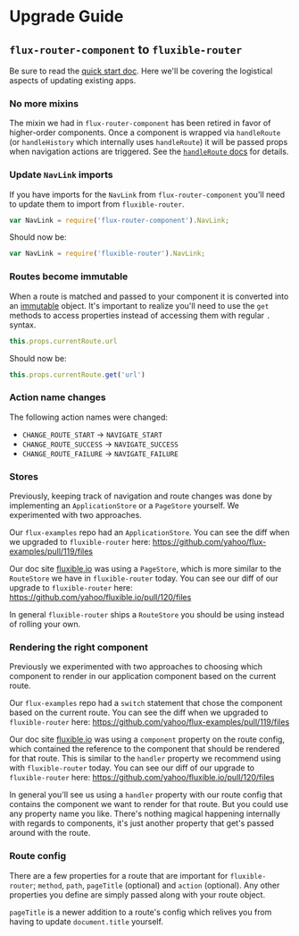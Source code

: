 # Upgrade Guide

## `flux-router-component` to `fluxible-router`

Be sure to read the [quick start doc](https://github.com/yahoo/fluxible-router/blob/master/docs/quick-start.md). Here we'll be covering the logistical aspects of updating existing apps.

### No more mixins

The mixin we had in `flux-router-component` has been retired in favor of higher-order components. Once a component is wrapped via `handleRoute` (or `handleHistory` which internally uses `handleRoute`) it will be passed props when navigation actions are triggered. See the [`handleRoute` docs](https://github.com/yahoo/fluxible-router/blob/master/docs/api/handleRoute.md) for details.

### Update `NavLink` imports

If you have imports for the `NavLink` from `flux-router-component` you'll need to update them to import from `fluxible-router`.

```js
var NavLink = require('flux-router-component').NavLink;
```

Should now be:

```js
var NavLink = require('fluxible-router').NavLink;
```

### Routes become immutable

When a route is matched and passed to your component it is converted into an [immutable](http://facebook.github.io/immutable-js/) object. It's important to realize you'll need to use the `get` methods to access properties instead of accessing them with regular `.` syntax.

```js
this.props.currentRoute.url
```

Should now be:

```js
this.props.currentRoute.get('url')
```

### Action name changes

The following action names were changed:

- `CHANGE_ROUTE_START` -> `NAVIGATE_START`
- `CHANGE_ROUTE_SUCCESS` -> `NAVIGATE_SUCCESS`
- `CHANGE_ROUTE_FAILURE` -> `NAVIGATE_FAILURE`

### Stores

Previously, keeping track of navigation and route changes was done by implementing an `ApplicationStore` or a `PageStore` yourself. We experimented with two approaches.

Our `flux-examples` repo had an `ApplicationStore`. You can see the diff when we upgraded to `fluxible-router` here: https://github.com/yahoo/flux-examples/pull/119/files

Our doc site [fluxible.io](http://fluxible.io) was using a `PageStore`, which is more similar to the `RouteStore` we have in `fluxible-router` today. You can see our diff of our upgrade to `fluxible-router` here: https://github.com/yahoo/fluxible.io/pull/120/files

In general `fluxible-router` ships a `RouteStore` you should be using instead of rolling your own.


### Rendering the right component

Previously we experimented with two approaches to choosing which component to render in our application component based on the current route.

Our `flux-examples` repo had a `switch` statement that chose the component based on the current route. You can see the diff when we upgraded to `fluxible-router` here: https://github.com/yahoo/flux-examples/pull/119/files

Our doc site [fluxible.io](http://fluxible.io) was using a `component` property on the route config, which contained the reference to the component that should be rendered for that route. This is similar to the `handler` property we recommend using with `fluxible-router` today. You can see our diff of our upgrade to `fluxible-router` here: https://github.com/yahoo/fluxible.io/pull/120/files

In general you'll see us using a `handler` property with our route config that contains the component we want to render for that route. But you could use any property name you like. There's nothing magical happening internally with regards to components, it's just another property that get's passed around with the route.

### Route config

There are a few properties for a route that are important for `fluxible-router`; `method`, `path`, `pageTitle` (optional) and `action` (optional). Any other properties you define are simply passed along with your route object.

`pageTitle` is a newer addition to a route's config which relives you from having to update `document.title` yourself.
